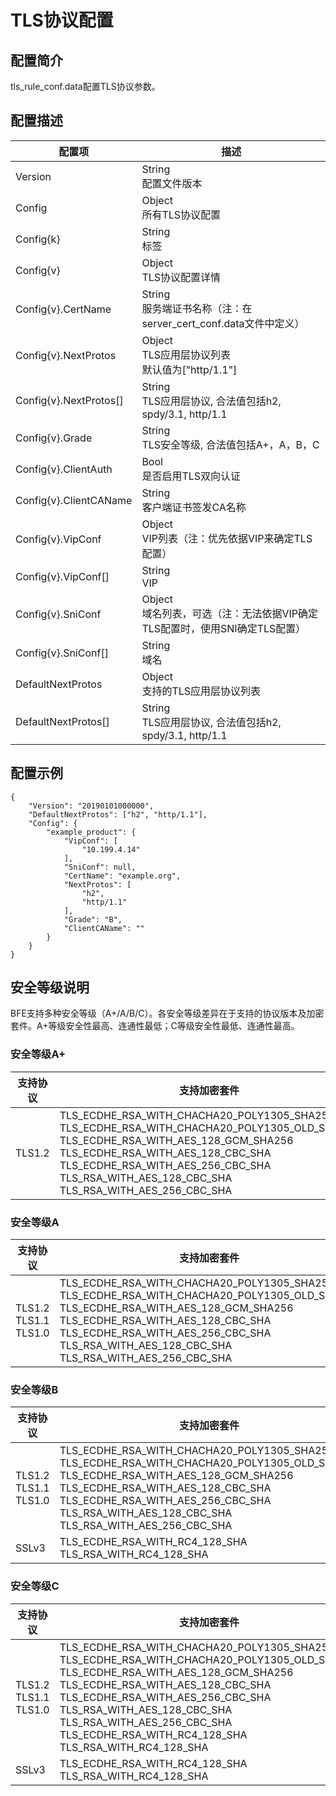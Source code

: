 # TLS协议配置

## 配置简介

tls_rule_conf.data配置TLS协议参数。

## 配置描述

| 配置项                 | 描述                                                          |
| ---------------------- | ------------------------------------------------------------- |
| Version                | String<br>配置文件版本                                        |
| Config                 | Object<br>所有TLS协议配置                                     |
| Config{k}              | String<br>标签                                                |
| Config{v}              | Object<br>TLS协议配置详情                                     |
| Config{v}.CertName     | String<br>服务端证书名称（注：在server_cert_conf.data文件中定义）|
| Config{v}.NextProtos   | Object<br>TLS应用层协议列表<br>默认值为["http/1.1"]               |
| Config{v}.NextProtos[] | String<br>TLS应用层协议, 合法值包括h2, spdy/3.1, http/1.1     |
| Config{v}.Grade        | String<br>TLS安全等级, 合法值包括A+，A，B，C                  |
| Config{v}.ClientAuth   | Bool<br>是否启用TLS双向认证                                   |
| Config{v}.ClientCAName | String<br>客户端证书签发CA名称                                |
| Config{v}.VipConf      | Object<br>VIP列表（注：优先依据VIP来确定TLS配置）             |
| Config{v}.VipConf[]    | String<br>VIP                                                 |
| Config{v}.SniConf      | Object<br>域名列表，可选（注：无法依据VIP确定TLS配置时，使用SNI确定TLS配置）|
| Config{v}.SniConf[]    | String<br>域名                                                |
| DefaultNextProtos      | Object<br>支持的TLS应用层协议列表                             |
| DefaultNextProtos[]    | String<br>TLS应用层协议, 合法值包括h2, spdy/3.1, http/1.1     |

## 配置示例

```
{
    "Version": "20190101000000",
    "DefaultNextProtos": ["h2", "http/1.1"],
    "Config": {
        "example_product": {
            "VipConf": [
                "10.199.4.14"
            ],
            "SniConf": null,
            "CertName": "example.org",
            "NextProtos": [
                "h2",
                "http/1.1"
            ],
            "Grade": "B",
            "ClientCAName": ""
        }
    }
}
```

## 安全等级说明

BFE支持多种安全等级（A+/A/B/C）。各安全等级差异在于支持的协议版本及加密套件。A+等级安全性最高、连通性最低；C等级安全性最低、连通性最高。

### 安全等级A+

| 支持协议 | 支持加密套件 |
| -------- | ------------ |
| TLS1.2  | TLS_ECDHE_RSA_WITH_CHACHA20_POLY1305_SHA256<br>TLS_ECDHE_RSA_WITH_CHACHA20_POLY1305_OLD_SHA256<br>TLS_ECDHE_RSA_WITH_AES_128_GCM_SHA256<br>TLS_ECDHE_RSA_WITH_AES_128_CBC_SHA<br>TLS_ECDHE_RSA_WITH_AES_256_CBC_SHA<br>TLS_RSA_WITH_AES_128_CBC_SHA<br>TLS_RSA_WITH_AES_256_CBC_SHA |


### 安全等级A

| 支持协议 | 支持加密套件 |
| -------- | ------------ |
| TLS1.2<br>TLS1.1<br>TLS1.0 | TLS_ECDHE_RSA_WITH_CHACHA20_POLY1305_SHA256<br>TLS_ECDHE_RSA_WITH_CHACHA20_POLY1305_OLD_SHA256<br>TLS_ECDHE_RSA_WITH_AES_128_GCM_SHA256<br>TLS_ECDHE_RSA_WITH_AES_128_CBC_SHA<br>TLS_ECDHE_RSA_WITH_AES_256_CBC_SHA<br>TLS_RSA_WITH_AES_128_CBC_SHA<br>TLS_RSA_WITH_AES_256_CBC_SHA |

### 安全等级B

| 支持协议 | 支持加密套件 |
| -------- | ------------ |
| TLS1.2<br>TLS1.1<br>TLS1.0 | TLS_ECDHE_RSA_WITH_CHACHA20_POLY1305_SHA256<br>TLS_ECDHE_RSA_WITH_CHACHA20_POLY1305_OLD_SHA256<br>TLS_ECDHE_RSA_WITH_AES_128_GCM_SHA256<br>TLS_ECDHE_RSA_WITH_AES_128_CBC_SHA<br>TLS_ECDHE_RSA_WITH_AES_256_CBC_SHA<br>TLS_RSA_WITH_AES_128_CBC_SHA<br>TLS_RSA_WITH_AES_256_CBC_SHA |
| SSLv3 | TLS_ECDHE_RSA_WITH_RC4_128_SHA<br>TLS_RSA_WITH_RC4_128_SHA |


### 安全等级C

| 支持协议 | 支持加密套件 |
| -------- | ------------ |
| TLS1.2<br>TLS1.1<br>TLS1.0 | TLS_ECDHE_RSA_WITH_CHACHA20_POLY1305_SHA256<br>TLS_ECDHE_RSA_WITH_CHACHA20_POLY1305_OLD_SHA256<br>TLS_ECDHE_RSA_WITH_AES_128_GCM_SHA256<br>TLS_ECDHE_RSA_WITH_AES_128_CBC_SHA<br>TLS_ECDHE_RSA_WITH_AES_256_CBC_SHA<br>TLS_RSA_WITH_AES_128_CBC_SHA<br>TLS_RSA_WITH_AES_256_CBC_SHA<br>TLS_ECDHE_RSA_WITH_RC4_128_SHA<br>TLS_RSA_WITH_RC4_128_SHA |
| SSLv3 | TLS_ECDHE_RSA_WITH_RC4_128_SHA<br>TLS_RSA_WITH_RC4_128_SHA |
